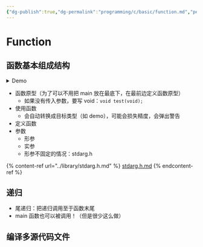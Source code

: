 ```yaml
---
{"dg-publish":true,"dg-permalink":"programming/c/basic/function.md","permalink":"/programming/c/basic/function.md/"}
---
```



# Function

## 函数基本组成结构

<details>

<summary>Demo</summary>

<pre class="language-c"><code class="lang-c">/* proto.c -- uses a function prototype */
#include &#x3C;stdio.h>
<strong>int imax(int, int);        /* prototype */
</strong>int main(void)
{
    printf("The maximum of %d and %d is %d.\n",
           3, 5, imax(3, 5)); 
    printf("The maximum of %d and %d is %d.\n",
           3, 5, imax(3.0, 5.0));
    return 0;
}

<strong>int imax(int n, int m)
</strong>{
    return (n > m ? n : m);
}
</code></pre>

</details>

* 函数原型（为了可以不用把 main 放在最底下，在最前边定义函数原型）
  * 如果没有传入参数，要写 void：`void test(void);`
* 使用函数
  * 会自动转换成目标类型（如 demo），可能会损失精度，会弹出警告
* 定义函数
* 参数
  * 形参
  * 实参
  * 形参不固定的情况：stdarg.h

{% content-ref url="../library/stdarg.h.md" %}
[stdarg.h.md](../library/stdarg.h.md)
{% endcontent-ref %}

## 递归

* 尾递归：把递归调用至于函数末尾
* main 函数也可以被调用！（但是很少这么做）

## 编译多源代码文件